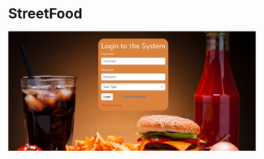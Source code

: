 # StreetFood

![StreetFood - Homepage](https://github.com/skwaweru254/StreetFood/blob/main/streetfood.png)
